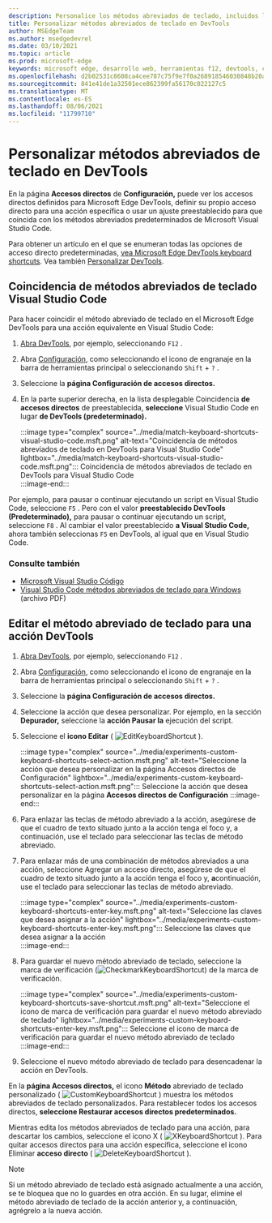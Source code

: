 ```yaml
---
description: Personalice los métodos abreviados de teclado, incluidos los accesos directos que coincidan Visual Studio Code.
title: Personalizar métodos abreviados de teclado en DevTools
author: MSEdgeTeam
ms.author: msedgedevrel
ms.date: 03/10/2021
ms.topic: article
ms.prod: microsoft-edge
keywords: microsoft edge, desarrollo web, herramientas f12, devtools, custom, shortcuts, teclado, visual studio code
ms.openlocfilehash: d2b02531c8608ca4cee787c75f9e7f0a268918546030848b20ab2050c3411c7e
ms.sourcegitcommit: 841e41de1a32501ece862399fa56170c022127c5
ms.translationtype: MT
ms.contentlocale: es-ES
ms.lasthandoff: 08/06/2021
ms.locfileid: "11799710"
---
```

# <a name="customize-keyboard-shortcuts-in-devtools"></a>Personalizar métodos abreviados de teclado en DevTools  

En la página **Accesos directos** de **Configuración,** puede ver los accesos directos definidos para Microsoft Edge DevTools, definir su propio acceso directo para una acción específica o usar un ajuste preestablecido para que coincida con los métodos abreviados predeterminados de Microsoft Visual Studio Code.

Para obtener un artículo en el que se enumeran todas las opciones de acceso directo predeterminadas, [vea Microsoft Edge DevTools keyboard shortcuts][DevToolsShortcuts].  Vea también [Personalizar DevTools][DevToolsCustomizeSettings].


## <a name="match-keyboard-shortcuts-from-visual-studio-code"></a>Coincidencia de métodos abreviados de teclado Visual Studio Code

Para hacer coincidir el método abreviado de teclado en el Microsoft Edge DevTools para una acción equivalente en Visual Studio Code:

1.  [Abra DevTools][DevtoolsOpenMain], por ejemplo, seleccionando `F12` .
1.  Abra [Configuración][DevToolsCustomizeSettings], como seleccionando el icono de engranaje en la barra de herramientas principal o seleccionando `Shift` + `?` .  
1.  Seleccione la **página Configuración de accesos directos.**
1.  En la parte superior derecha, en la lista desplegable Coincidencia **de accesos directos** de preestablecida, **seleccione** Visual Studio Code en lugar **de DevTools (predeterminado).**
    
    :::image type="complex" source="../media/match-keyboard-shortcuts-visual-studio-code.msft.png" alt-text="Coincidencia de métodos abreviados de teclado en DevTools para Visual Studio Code" lightbox="../media/match-keyboard-shortcuts-visual-studio-code.msft.png":::
       Coincidencia de métodos abreviados de teclado en DevTools para Visual Studio Code  
    :::image-end:::  
    
Por ejemplo, para pausar o continuar ejecutando un script en Visual Studio Code, seleccione `F5` .  Pero con el valor **preestablecido DevTools (Predeterminado),** para pausar o continuar ejecutando un script, seleccione `F8` .  Al cambiar el valor preestablecido **a Visual Studio Code,** ahora también seleccionas `F5` en DevTools, al igual que en Visual Studio Code.

### <a name="see-also"></a>Consulte también

* [Microsoft Visual Studio Código][VisualStudioCode]
* [Visual Studio Code métodos abreviados de teclado para Windows][VisualStudioCodeShortcutsKeyboardWindows] (archivo PDF)


## <a name="edit-the-keyboard-shortcut-for-a-devtools-action"></a>Editar el método abreviado de teclado para una acción DevTools

1.  [Abra DevTools][DevtoolsOpenMain], por ejemplo, seleccionando `F12` .
1.  Abra [Configuración][DevToolsCustomizeSettings], como seleccionando el icono de engranaje en la barra de herramientas principal o seleccionando `Shift` + `?` .  
1.  Seleccione la **página Configuración de accesos directos.**
1.  Seleccione la acción que desea personalizar.  Por ejemplo, en la sección **Depurador,** seleccione la **acción Pausar la** ejecución del script.  
1.  Seleccione el **icono Editar** \( ![ EditKeyboardShortcut ](../media/edit-keyboard-shortcut-icon.msft.png) \).  
    
    :::image type="complex" source="../media/experiments-custom-keyboard-shortcuts-select-action.msft.png" alt-text="Seleccione la acción que desea personalizar en la página Accesos directos de Configuración" lightbox="../media/experiments-custom-keyboard-shortcuts-select-action.msft.png":::
       Seleccione la acción que desea personalizar en la página **Accesos directos** **de Configuración**
    :::image-end:::  
    
1.  Para enlazar las teclas de método abreviado a la acción, asegúrese de que el cuadro de texto situado junto a la acción tenga el foco y, a continuación, use el teclado para seleccionar las teclas de método abreviado.  
1.  Para enlazar más de una combinación de métodos abreviados a una acción, seleccione Agregar un acceso directo, asegúrese de que el cuadro de texto situado junto a la acción tenga el foco y, **a**continuación, use el teclado para seleccionar las teclas de método abreviado.  
    
    :::image type="complex" source="../media/experiments-custom-keyboard-shortcuts-enter-key.msft.png" alt-text="Seleccione las claves que desea asignar a la acción" lightbox="../media/experiments-custom-keyboard-shortcuts-enter-key.msft.png":::
       Seleccione las claves que desea asignar a la acción  
    :::image-end:::  
    
1.  Para guardar el nuevo método abreviado de teclado, seleccione la marca de verificación \(![CheckmarkKeyboardShortcut](../media/checkmark-keyboard-shortcut-icon.msft.png)\) de la marca de verificación.
    
    :::image type="complex" source="../media/experiments-custom-keyboard-shortcuts-save-shortcut.msft.png" alt-text="Seleccione el icono de marca de verificación para guardar el nuevo método abreviado de teclado" lightbox="../media/experiments-custom-keyboard-shortcuts-enter-key.msft.png":::
       Seleccione el icono de marca de verificación para guardar el nuevo método abreviado de teclado  
    :::image-end:::  
    
1.  Seleccione el nuevo método abreviado de teclado para desencadenar la acción en DevTools.  
    
En la **página Accesos directos,** el icono **Método** abreviado de teclado personalizado \( ![ CustomKeyboardShortcut \) muestra los ](../media/custom-keyboard-shortcut-icon.msft.png) métodos abreviados de teclado personalizados.  Para restablecer todos los accesos directos, **seleccione Restaurar accesos directos predeterminados.**  

Mientras edita los métodos abreviados de teclado para una acción, para descartar los cambios, seleccione el icono X \( ![ XKeyboardShortcut ](../media/discard-changes-keyboard-shortcut-icon.msft.png) \).  Para quitar accesos directos para una acción específica, seleccione el icono Eliminar **acceso directo** \( ![ DeleteKeyboardShortcut ](../media/delete-keyboard-shortcut-icon.msft.png) \).  

> [!NOTE]
> Si un método abreviado de teclado está asignado actualmente a una acción, se te bloquea que no lo guardes en otra acción.  En su lugar, elimine el método abreviado de teclado de la acción anterior y, a continuación, agrégrelo a la nueva acción.  

<!-- links -->  
[DevToolsCustomizeSettings]: ./index.md#settings "Configuración: personalizar Microsoft Edge DevTools | Microsoft Docs"  
[DevtoolsOpenMain]: ../open/index.md "Abrir Microsoft Edge DevTools | Microsoft Docs"  
[DevToolsShortcuts]: ../shortcuts/index.md "Métodos abreviados de teclado de Microsoft Edge DevTools | Microsoft Docs"  
<!-- external links -->
[VisualStudioCode]: https://code.visualstudio.com "Microsoft Visual Studio Código"  
[VisualStudioCodeShortcutsKeyboardWindows]: https://code.visualstudio.com/shortcuts/keyboard-shortcuts-windows.pdf "Visual Studio Code Métodos abreviados de teclado para Windows | Microsoft Visual Studio Código"  
